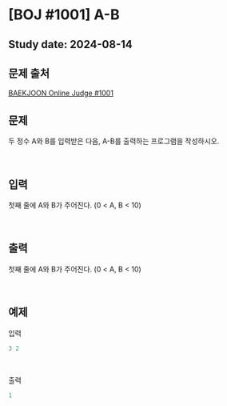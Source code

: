 
<h1>[BOJ #1001] A-B


<h2>Study date: 2024-08-14


## 문제 출처

[BAEKJOON Online Judge #1001](https://www.acmicpc.net/problem/1001)



## 문제


두 정수 A와 B를 입력받은 다음, A-B를 출력하는 프로그램을 작성하시오.


<br>


## 입력


첫째 줄에 A와 B가 주어진다. (0 < A, B < 10)


<br>


## 출력


첫째 줄에 A와 B가 주어진다. (0 < A, B < 10)


<br>


## 예제


입력

```python
3 2

```

<br>

출력

```python
1
```

<br>



